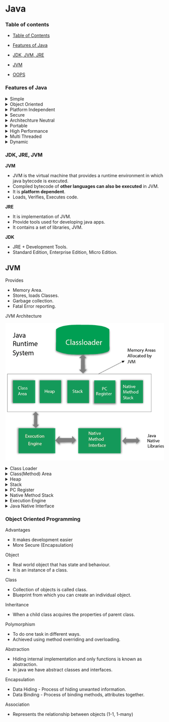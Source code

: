 # Java
### Table of contents
- [Table of Contents](#table-of-contents)

- [Features of Java](#features-of-java)

- [JDK, JVM, JRE](#jdk-jre-jvm)

- [JVM](#jvm)

- [OOPS](#object-oriented-programming-system)


### Features of Java

<details>
  <summary>Simple</summary>
 
 - Syntax is easy.
 - Automatic Garbage Collection
 - No explicit Pointers. Which makes it even more secure  
</details>

<details>
  <summary>Object Oriented</summary>
  
  - Supports Concepts of OOP.
  </details>
 
<details>
  <summary>Platform Independent</summary>
  
 - Same byte code can be ran on any machine.
</details>
 
<details>
  <summary>Secure</summary>
  
 - No Explicit pointers
 - Runs inside a Virtual Machine
</details>

<details>
  <summary>Architechture Neutral</summary>
  
- Memory limit of variables in C depends on architechture, i.e. size of int in a **32-bit** system differs from that in a **64-bit** system. Where as in Java size of variables are consistent.
</details>

<details>
  <summary>Portable</summary>
  
- We can carry the same java bytecode to any platform.
</details>


<details>
  <summary>High Performance</summary>
  
- It is faster than other traditional interpreted languages, as java bytecode is closer to native code. It is still slower than C, C++
</details>

<details>
  <summary>Multi Threaded</summary>
  
  - Self Explanatory
</details>

<details>
  <summary>Dynamic</summary>
  
- Classes are loaded on demand.
- Also supports feature from native languages like C, C++ (JNI Libraries)
- Supports dyanmic compilation and automatic memory management (garbage collection)
</details>

### JDK, JRE, JVM

**JVM** 
- JVM is the virtual machine that provides a runtime environment in which java bytecode is executed.
- Compiled bytecode of **other languages can also be executed** in JVM.
- It is **platform dependent**.
- Loads, Verifies, Executes code.


**JRE** 
- It is implementation of JVM.
- Provide tools used for developing java apps.
- It contains a set of libraries, JVM.

**JDK**
- JRE + Development Tools.
- Standard Edition, Enterprise Edition, Micro Edition.


## JVM

Provides
- Memory Area.
- Stores, loads Classes.
- Garbage collection.
- Fatal Error reporting.

JVM Architecture

![jvm-architecture](./readme-files/jvm-architecture.png)


<details>
  <summary>Class Loader</summary>

  Used to load classes.
</details>

<details>
  <summary>Class(Method) Area</summary>

  It stores class structure, fields, methods and code for methods.
</details>


<details>
  <summary>Heap</summary>

  Stores runtime data objects.
</details>

<details>
  <summary>Stack</summary>

  - Java Stack stores frames, local variables, partial results. (what are frames?)
  - It also helps in method invocation.
  - Each thread has its own stack. (how are variables shared?)
  - A Frame is created every time a method is invoked.

</details>

<details>
  <summary>PC Register</summary>

  Contains address of JVM instructions currently being ran.
</details>

<details>
  <summary>Native Method Stack</summary>

  Contains all native methods used in app (JNI).
</details>
<details>
  <summary>Execution Engine</summary>

  - A virtual processor
  - Interpreter - reads bytecode and creates, execute instructions.
  - JIT Compiler -- Converts similar instructions at same time to CPU instructions (machine specific code).
  **converts instructions to machine instructions**

</details>
<details>
  <summary>Java Native Interface</summary>

  Provides interface 

</details>

### Object Oriented Programming 

Advantages
- It makes development easier
- More Secure (Encapsulation)

Object 
- Real world object that has state and behaviour.
- It is an instance of a class.

Class 
- Collection of objects is called class.
- Blueprint from which you can create an individual object.

Inheritance
- When a child class acquires the properties of parent class.

Polymorphism
- To do one task in different ways.
- Achieved using method overriding and overloading.

Abstraction
- Hiding internal implementation and only functions is known as abstraction.
- In java we have abstract classes and interfaces.

Encapsulation
- Data Hiding - Process of hiding unwanted information.
- Data Binding - Process of binding methods, attributes together.

Association
- Represents the relationship between objects (1-1, 1-many)



